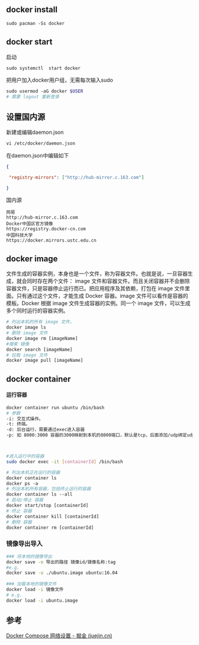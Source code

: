 

## docker install 


```bash
sudo pacman -Ss docker 
```

 
## docker start

启动

```bash
sudo systemctl  start docker
```

把用户加入docker用户组，无需每次输入sudo

```bash
sudo usermod -aG docker $USER
# 需要 logout 重新登录
```

## 设置国内源

新建或编辑daemon.json

```bash
vi /etc/docker/daemon.json
```

在daemon.json中编辑如下

```json
{

 "registry-mirrors": ["http://hub-mirror.c.163.com"]

}
```

国内源

```
网易
http://hub-mirror.c.163.com
Docker中国区官方镜像
https://registry.docker-cn.com
中国科技大学
https://docker.mirrors.ustc.edu.cn
```

## docker image

文件生成的容器实例，本身也是一个文件，称为容器文件。也就是说，一旦容器生成，就会同时存在两个文件： image 文件和容器文件。而且关闭容器并不会删除容器文件，只是容器停止运行而已。把应用程序及其依赖，打包在 image 文件里面。只有通过这个文件，才能生成 Docker 容器。image 文件可以看作是容器的模板。Docker 根据 image 文件生成容器的实例。同一个 image 文件，可以生成多个同时运行的容器实例。

```bash
# 列出本机的所有 image 文件。
docker image ls
# 删除 image 文件
docker image rm [imageName]
#搜索 镜像
docker search [imageName]
# 拉取 image 文件
docker image pull [imageName]
```

## docker container 



#### 运行容器

```bash
docker container run ubuntu /bin/bash
# 参数
-i: 交互式操作。
-t: 终端。
-d: 后台运行，需要通过exec进入容器
-p: 如 8000:3000 容器的3000映射到本机的8000端口，默认是tcp，后面添加/udp绑定udp端口



#进入运行中的容器
sudo docker exec -it [containerId] /bin/bash  

# 列出本机正在运行的容器
docker container ls
docker ps -a 
# 列出本机所有容器，包括终止运行的容器
docker container ls --all
# 启动/停止 容器
docker start/stop [containerId]
# 终止 容器
docker container kill [containerId]
# 删除 容器
docker container rm [containerId]
```

### 镜像导出导入
```bash
### 将本地的镜像导出
docker save -o 导出的路径 镜像id/镜像名称:tag
#e.g.
docker save -o ./ubuntu.image ubuntu:16.04
 
### 加载本地的镜像文件
docker load -i 镜像文件
# e.g.
docker load -i ubuntu.image
```
## 参考
[Docker Compose 网络设置 - 掘金 (juejin.cn)](https://juejin.cn/post/6844903976534540296)